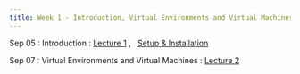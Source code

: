```yaml
---
title: Week 1 - Introduction, Virtual Environments and Virtual Machines
---
```


Sep 05
: Introduction
  : [Lecture 1](../assets/lectures/lecture1/01_introduction.pdf) ,  &nbsp;  [Setup & Installation](https://docs.google.com/document/d/1ixys_vzy5msA1oqRc3-YDKxt-nhSSSv3at1z0qQk8-I/edit?usp=drive_link)

Sep 07
: Virtual Environments and Virtual Machines
  : [Lecture 2](../assets/lectures/lecture2/01_virtual_machines_virtual_environments.pdf)

